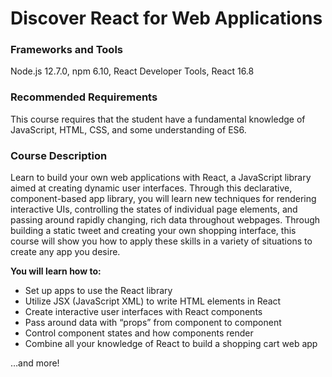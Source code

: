# Discover React for Web Applications


### Frameworks and Tools

Node.js 12.7.0, npm 6.10, React Developer Tools, React 16.8

### Recommended Requirements

This course requires that the student have a fundamental knowledge of JavaScript, HTML, CSS, and some understanding of ES6.

### Course Description

Learn to build your own web applications with React, a JavaScript library aimed at creating dynamic user interfaces. Through this declarative, component-based app library, you will learn new techniques for rendering interactive UIs, controlling the states of individual page elements, and passing around rapidly changing, rich data throughout webpages. Through building a static tweet and creating your own shopping interface, this course will show you how to apply these skills in a variety of situations to create any app you desire.

**You will learn how to:**

-   Set up apps to use the React library
-   Utilize JSX (JavaScript XML) to write HTML elements in React
-   Create interactive user interfaces with React components
-   Pass around data with “props” from component to component
-   Control component states and how components render
-   Combine all your knowledge of React to build a shopping cart web app

…and more!